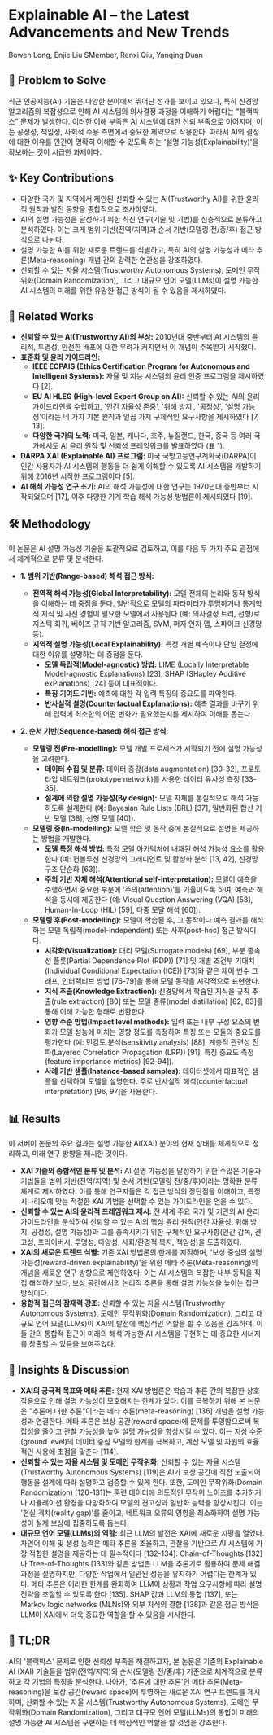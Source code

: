 # Explainable AI – the Latest Advancements and New Trends

Bowen Long, Enjie Liu SMember, Renxi Qiu, Yanqing Duan

## 🧩 Problem to Solve

최근 인공지능(AI) 기술은 다양한 분야에서 뛰어난 성과를 보이고 있으나, 특히 신경망 알고리즘의 복잡성으로 인해 AI 시스템의 의사결정 과정을 이해하기 어렵다는 "블랙박스" 문제가 발생한다. 이러한 이해 부족은 AI 시스템에 대한 신뢰 부족으로 이어지며, 이는 공정성, 책임성, 사회적 수용 측면에서 중요한 제약으로 작용한다. 따라서 AI의 결정에 대한 이유를 인간이 명확히 이해할 수 있도록 하는 '설명 가능성(Explainability)'을 확보하는 것이 시급한 과제이다.

## ✨ Key Contributions

- 다양한 국가 및 지역에서 제안된 신뢰할 수 있는 AI(Trustworthy AI)를 위한 윤리적 원칙과 발전 동향을 종합적으로 조사하였다.
- AI의 설명 가능성을 달성하기 위한 최신 연구(기술 및 기법)를 심층적으로 분류하고 분석하였다. 이는 크게 범위 기반(전역/지역)과 순서 기반(모델링 전/중/후) 접근 방식으로 나뉜다.
- 설명 가능한 AI를 위한 새로운 트렌드를 식별하고, 특히 AI의 설명 가능성과 메타 추론(Meta-reasoning) 개념 간의 강력한 연관성을 강조하였다.
- 신뢰할 수 있는 자율 시스템(Trustworthy Autonomous Systems), 도메인 무작위화(Domain Randomization), 그리고 대규모 언어 모델(LLMs)이 설명 가능한 AI 시스템의 미래를 위한 유망한 접근 방식이 될 수 있음을 제시하였다.

## 📎 Related Works

- **신뢰할 수 있는 AI(Trustworthy AI)의 부상:** 2010년대 중반부터 AI 시스템의 윤리적, 투명성, 안전한 배포에 대한 우려가 커지면서 이 개념이 주목받기 시작했다.
- **표준화 및 윤리 가이드라인:**
  - **IEEE ECPAIS (Ethics Certification Program for Autonomous and Intelligent Systems):** 자율 및 지능 시스템의 윤리 인증 프로그램을 제시하였다 [2].
  - **EU AI HLEG (High-level Expert Group on AI):** 신뢰할 수 있는 AI의 윤리 가이드라인을 수립하고, '인간 자율성 존중', '위해 방지', '공정성', '설명 가능성'이라는 네 가지 기본 원칙과 일곱 가지 구체적인 요구사항을 제시하였다 [7, 13].
  - **다양한 국가의 노력:** 미국, 일본, 캐나다, 호주, 뉴질랜드, 한국, 중국 등 여러 국가에서도 AI 윤리 원칙 및 신뢰성 프레임워크를 발표하였다 (표 1).
- **DARPA XAI (Explainable AI) 프로그램:** 미국 국방고등연구계획국(DARPA)이 인간 사용자가 AI 시스템의 행동을 더 쉽게 이해할 수 있도록 AI 시스템을 개발하기 위해 2016년 시작한 프로그램이다 [5].
- **AI 해석 가능성 연구 초기:** AI의 해석 가능성에 대한 연구는 1970년대 중반부터 시작되었으며 [17], 이후 다양한 기계 학습 해석 가능성 방법론이 제시되었다 [19].

## 🛠️ Methodology

이 논문은 AI 설명 가능성 기술을 포괄적으로 검토하고, 이를 다음 두 가지 주요 관점에서 체계적으로 분류 및 분석한다.

- **1. 범위 기반(Range-based) 해석 접근 방식:**

  - **전역적 해석 가능성(Global Interpretability):** 모델 전체의 논리와 동작 방식을 이해하는 데 중점을 둔다. 일반적으로 모델의 파라미터가 투명하거나 통계학적 지식 및 사전 경험이 필요한 모델에서 사용된다 (예: 의사결정 트리, 선형/로지스틱 회귀, 베이즈 규칙 기반 알고리즘, SVM, 퍼지 인지 맵, 스파이크 신경망 등).
  - **지역적 설명 가능성(Local Explainability):** 특정 개별 예측이나 단일 결정에 대한 이유를 설명하는 데 중점을 둔다.
    - **모델 독립적(Model-agnostic) 방법:** $\text{LIME}$ (Locally Interpretable Model-agnostic Explanations) [23], $\text{SHAP}$ (SHapley Additive exPlanations) [24] 등이 대표적이다.
    - **특징 기여도 기반:** 예측에 대한 각 입력 특징의 중요도를 파악한다.
    - **반사실적 설명(Counterfactual Explanations):** 예측 결과를 바꾸기 위해 입력에 최소한의 어떤 변화가 필요했는지를 제시하여 이해를 돕는다.

- **2. 순서 기반(Sequence-based) 해석 접근 방식:**
  - **모델링 전(Pre-modelling):** 모델 개발 프로세스가 시작되기 전에 설명 가능성을 고려한다.
    - **데이터 수집 및 분류:** 데이터 증강($\text{data augmentation}$) [30-32], 프로토타입 네트워크($\text{prototype network}$)를 사용한 데이터 유사성 측정 [33-35].
    - **설계에 의한 설명 가능성(By design):** 모델 자체를 본질적으로 해석 가능하도록 설계한다 (예: $\text{Bayesian Rule Lists (BRL)}$ [37], 일반화된 합산 기반 모델 [38], 선형 모델 [40]).
  - **모델링 중(In-modelling):** 모델 학습 및 동작 중에 본질적으로 설명을 제공하는 방법을 개발한다.
    - **모델 특정 해석 방법:** 특정 모델 아키텍처에 내재된 해석 가능성 요소를 활용한다 (예: 컨볼루션 신경망의 그래디언트 및 활성화 분석 [13, 42], 신경망 구조 단순화 [63]).
    - **주의 기반 자체 해석(Attentional self-interpretation):** 모델이 예측을 수행하면서 중요한 부분에 '주의(attention)'를 기울이도록 하여, 예측과 해석을 동시에 제공한다 (예: $\text{Visual Question Answering (VQA)}$ [58], $\text{Human-In-Loop (HIL)}$ [59], 다중 모달 해석 [60]).
  - **모델링 후(Post-modelling):** 모델이 학습된 후, 그 동작이나 예측 결과를 해석하는 모델 독립적(model-independent) 또는 사후(post-hoc) 접근 방식이다.
    - **시각화(Visualization):** 대리 모델(Surrogate models) [69], 부분 종속성 플롯($\text{Partial Dependence Plot (PDP)}$) [71] 및 개별 조건부 기대치($\text{Individual Conditional Expectation (ICE)}$) [73]와 같은 제어 변수 그래프, 인터랙티브 방법 [76-79]을 통해 모델 동작을 시각적으로 표현한다.
    - **지식 추출(Knowledge Extraction):** 신경망에서 학습된 지식을 규칙 추출($\text{rule extraction}$) [80] 또는 모델 증류($\text{model distillation}$) [82, 83]를 통해 이해 가능한 형태로 변환한다.
    - **영향 수준 방법(Impact level methods):** 입력 또는 내부 구성 요소의 변화가 모델 성능에 미치는 영향 정도를 측정하여 특징 또는 모듈의 중요도를 평가한다 (예: 민감도 분석($\text{sensitivity analysis}$) [88], 계층적 관련성 전파($\text{Layered Correlation Propagation (LRP)}$) [91], 특징 중요도 측정($\text{feature importance metrics}$) [92-94]).
    - **사례 기반 샘플(Instance-based samples):** 데이터셋에서 대표적인 샘플을 선택하여 모델을 설명한다. 주로 반사실적 해석($\text{counterfactual interpretation}$) [96, 97]을 사용한다.

## 📊 Results

이 서베이 논문의 주요 결과는 설명 가능한 AI(XAI) 분야의 현재 상태를 체계적으로 정리하고, 미래 연구 방향을 제시한 것이다.

- **XAI 기술의 종합적인 분류 및 분석:** AI 설명 가능성을 달성하기 위한 수많은 기술과 기법들을 범위 기반(전역/지역) 및 순서 기반(모델링 전/중/후)이라는 명확한 분류 체계로 제시하였다. 이를 통해 연구자들은 각 접근 방식의 장단점을 이해하고, 특정 시나리오에 맞는 적절한 XAI 기법을 선택할 수 있는 가이드라인을 얻을 수 있다.
- **신뢰할 수 있는 AI의 윤리적 프레임워크 제시:** 전 세계 주요 국가 및 기관의 AI 윤리 가이드라인을 분석하여 신뢰할 수 있는 AI의 핵심 윤리 원칙(인간 자율성, 위해 방지, 공정성, 설명 가능성)과 그를 충족시키기 위한 구체적인 요구사항(인간 감독, 견고성, 프라이버시, 투명성, 다양성, 사회/환경적 복지, 책임성)을 도출하였다.
- **XAI의 새로운 트렌드 식별:** 기존 XAI 방법론의 한계를 지적하며, '보상 중심의 설명 가능성(reward-driven explainability)'을 위한 메타 추론(Meta-reasoning)의 개념을 새로운 연구 방향으로 제안하였다. 이는 AI 시스템의 복잡한 내부 동작을 직접 해석하기보다, 보상 공간에서의 논리적 추론을 통해 설명 가능성을 높이는 접근 방식이다.
- **융합적 접근의 잠재력 강조:** 신뢰할 수 있는 자율 시스템(Trustworthy Autonomous Systems), 도메인 무작위화(Domain Randomization), 그리고 대규모 언어 모델(LLMs)이 XAI의 발전에 핵심적인 역할을 할 수 있음을 강조하며, 이들 간의 통합적 접근이 미래의 해석 가능한 AI 시스템을 구현하는 데 중요한 시너지를 창출할 수 있음을 보여주었다.

## 🧠 Insights & Discussion

- **XAI의 궁극적 목표와 메타 추론:** 현재 XAI 방법론은 학습과 추론 간의 복잡한 상호작용으로 인해 설명 가능성이 모호해지는 한계가 있다. 이를 극복하기 위해 본 논문은 "추론에 대한 추론"이라는 메타 추론($\text{meta-reasoning}$) [136] 개념을 설명 가능성과 연결한다. 메타 추론은 보상 공간($\text{reward space}$)에 문제를 투영함으로써 복잡성을 줄이고 관찰 가능성을 높여 설명 가능성을 향상시킬 수 있다. 이는 지상 수준($\text{ground level}$)의 데이터 중심 모델의 한계를 극복하고, 계산 모델 및 자원의 효율적인 사용에 초점을 맞춘다 [114].
- **신뢰할 수 있는 자율 시스템 및 도메인 무작위화:** 신뢰할 수 있는 자율 시스템($\text{Trustworthy Autonomous Systems}$) [119]은 AI가 보상 공간에 직접 노출되어 행동을 설계에 따라 설명하고 검증할 수 있게 한다. 또한, 도메인 무작위화($\text{Domain Randomization}$) [120-131]는 훈련 데이터에 의도적인 무작위 노이즈를 추가하거나 시뮬레이션 환경을 다양화하여 모델의 견고성과 일반화 능력을 향상시킨다. 이는 '현실 격차($\text{reality gap}$)'를 줄이고, 네트워크 오류의 영향을 최소화하여 설명 가능성이 실제 보상에 집중하도록 돕는다.
- **대규모 언어 모델(LLMs)의 역할:** 최근 $\text{LLM}$의 발전은 XAI에 새로운 지평을 열었다. 자연어 이해 및 생성 능력은 메타 추론을 조율하고, 관찰을 기반으로 AI 시스템에 가장 적합한 설명을 제공하는 데 필수적이다 [132-134]. $\text{Chain-of-Thoughts}$ [132]나 $\text{Tree-of-Thoughts}$ [133]와 같은 방법은 $\text{LLM}$을 추론기로 활용하여 문제 해결 과정을 설명하지만, 다양한 작업에서 일관된 성능을 유지하기 어렵다는 한계가 있다. 메타 추론은 이러한 한계를 완화하여 $\text{LLM}$이 상황과 작업 요구사항에 따라 설명 전략을 조절할 수 있도록 한다 [135]. $\text{SHAP}$ 값과 $\text{LLM}$의 통합 [137], 또는 $\text{Markov logic networks (MLNs)}$와 외부 지식의 결합 [138]과 같은 접근 방식은 $\text{LLM}$이 XAI에서 더욱 중요한 역할을 할 수 있음을 시사한다.

## 📌 TL;DR

AI의 '블랙박스' 문제로 인한 신뢰성 부족을 해결하고자, 본 논문은 기존의 Explainable AI (XAI) 기술들을 범위(전역/지역)와 순서(모델링 전/중/후) 기준으로 체계적으로 분류하고 각 기법의 특징을 분석한다. 나아가, '추론에 대한 추론'인 메타 추론($\text{Meta-reasoning}$)을 보상 공간($\text{reward space}$)에 투영하는 새로운 XAI 연구 트렌드를 제시하며, 신뢰할 수 있는 자율 시스템($\text{Trustworthy Autonomous Systems}$), 도메인 무작위화($\text{Domain Randomization}$), 그리고 대규모 언어 모델($\text{LLMs}$)의 통합이 미래의 설명 가능한 AI 시스템을 구현하는 데 핵심적인 역할을 할 것임을 강조한다.
